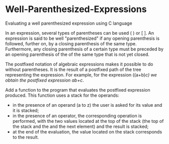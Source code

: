# Well-Parenthesized-Expressions
Evaluating a well parenthesized expression using C language

In an expression, several types of parentheses can be used ( ) or [ ]. An expression is said to be well "parenthesized" if any opening parenthesis is
followed, further on, by a closing parenthesis of the same type. Furthermore, any closing parenthesis of a certain type must be preceded by an opening parenthesis of the
of the same type that is not yet closed.

The postfixed notation of algebraic expressions makes it possible to do without parentheses. It is the result of a postfixed path of the tree representing the expression. For example, for the expression ((a+b)*c) we obtain the postfixed expression ab+c*.

Add a function to the program that evaluates the postfixed expression produced.
This function uses a stack for the operands:
- in the presence of an operand (a to z) the user is asked for its value
and it is stacked;
- in the presence of an operator, the corresponding operation is performed,
with the two values located at the top of the stack (the top of the stack and the
and the next element) and the result is stacked;
- at the end of the evaluation, the value located on the stack corresponds to the
result.
